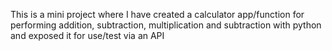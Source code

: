 This is a mini project where I have created a calculator app/function for performing addition, subtraction, multiplication and subtraction with python and exposed it for use/test via an API 
